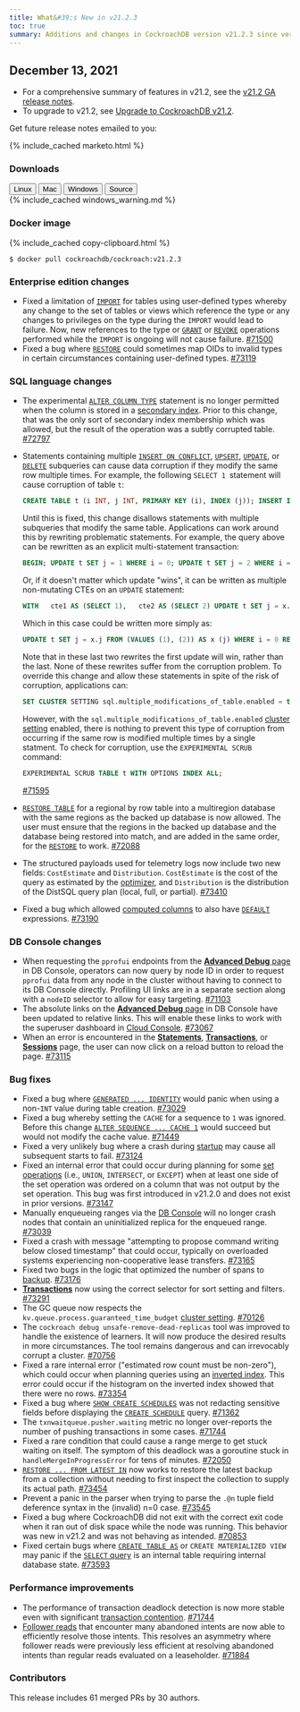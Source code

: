 ```yaml
---
title: What&#39;s New in v21.2.3
toc: true
summary: Additions and changes in CockroachDB version v21.2.3 since version v21.2.2
---
```


## December 13, 2021

- For a comprehensive summary of features in v21.2, see the [v21.2 GA release notes](v21.2.0.html).
- To upgrade to v21.2, see [Upgrade to CockroachDB v21.2](../v21.2/upgrade-cockroach-version.html).

Get future release notes emailed to you:

{% include_cached marketo.html %}

### Downloads

<div id="os-tabs" class="filters clearfix">
    <a href="https://binaries.cockroachdb.com/cockroach-v21.2.3.linux-amd64.tgz"><button id="linux" class="filter-button" data-scope="linux" data-eventcategory="linux-binary-release-notes">Linux</button></a>
    <a href="https://binaries.cockroachdb.com/cockroach-v21.2.3.darwin-10.9-amd64.tgz"><button id="mac" class="filter-button" data-scope="mac" data-eventcategory="mac-binary-release-notes">Mac</button></a>
    <a href="https://binaries.cockroachdb.com/cockroach-v21.2.3.windows-6.2-amd64.zip"><button id="windows" class="filter-button" data-scope="windows" data-eventcategory="windows-binary-release-notes">Windows</button></a>
    <a href="https://binaries.cockroachdb.com/cockroach-v21.2.3.src.tgz"><button id="source" class="filter-button" data-scope="source" data-eventcategory="source-release-notes">Source</button></a>
</div>

<section class="filter-content" data-scope="windows">
{% include_cached windows_warning.md %}
</section>

### Docker image

{% include_cached copy-clipboard.html %}
~~~shell
$ docker pull cockroachdb/cockroach:v21.2.3
~~~

### Enterprise edition changes

- Fixed a limitation of [`IMPORT`](../v21.2/import.html) for tables using user-defined types whereby any change to the set of tables or views which reference the type or any changes to privileges on the type during the `IMPORT` would lead to failure. Now, new references to the type or [`GRANT`](../v21.2/grant.html) or [`REVOKE`](../v21.2/revoke.html) operations performed while the `IMPORT` is ongoing will not cause failure. [#71500][#71500]
- Fixed a bug where [`RESTORE`](../v21.2/restore.html) could sometimes map OIDs to invalid types in certain circumstances containing user-defined types. [#73119][#73119]

### SQL language changes

- The experimental [`ALTER COLUMN TYPE`](../v21.2/alter-column.html#altering-column-data-types) statement is no longer permitted when the column is stored in a [secondary index](../v21.2/schema-design-indexes.html). Prior to this change, that was the only sort of secondary index membership which was allowed, but the result of the operation was a subtly corrupted table. [#72797][#72797]
- Statements containing multiple [`INSERT ON CONFLICT`](../v21.2/update-data.html#use-insert-on-conflict), [`UPSERT`](../v21.2/upsert.html), [`UPDATE`](../v21.2/update.html), or [`DELETE`](../v21.2/delete.html) subqueries can cause data corruption if they modify the same row multiple times. For example, the following `SELECT 1 `statement will cause corruption of table `t`:

    ~~~ sql
    CREATE TABLE t (i INT, j INT, PRIMARY KEY (i), INDEX (j)); INSERT INTO t VALUES (0, 0); WITH   cte1 AS (UPDATE t SET j = 1 WHERE i = 0 RETURNING *),   cte2 AS (UPDATE t SET j = 2 WHERE i = 0 RETURNING *) SELECT 1;
    ~~~

    Until this is fixed, this change disallows statements with multiple subqueries that modify the same table. Applications can work around this by rewriting problematic statements. For example, the query above can be rewritten as an explicit multi-statement transaction:

    ~~~ sql
    BEGIN; UPDATE t SET j = 1 WHERE i = 0; UPDATE t SET j = 2 WHERE i = 0; SELECT 1; COMMIT;
    ~~~

    Or, if it doesn't matter which update "wins", it can be written as multiple non-mutating CTEs on an `UPDATE` statement:

    ~~~ sql
    WITH   cte1 AS (SELECT 1),   cte2 AS (SELECT 2) UPDATE t SET j = x.j FROM (SELECT * FROM cte1 UNION ALL SELECT * FROM cte2) AS x (j) WHERE i = 0 RETURNING 1;
    ~~~

    Which in this case could be written more simply as:

    ~~~ sql
    UPDATE t SET j = x.j FROM (VALUES (1), (2)) AS x (j) WHERE i = 0 RETURNING 1;
    ~~~

    Note that in these last two rewrites the first update will win, rather than the last. None of these rewrites suffer from the corruption problem. To override this change and allow these statements in spite of the risk of corruption, applications can:

    ~~~sql
    SET CLUSTER SETTING sql.multiple_modifications_of_table.enabled = true
    ~~~

    However, with the `sql.multiple_modifications_of_table.enabled` [cluster setting](../v21.2/cluster-settings.html) enabled, there is nothing to prevent this type of corruption from occurring if the same row is modified multiple times by a single statment. To check for corruption, use the `EXPERIMENTAL SCRUB` command:

    ~~~ sql
    EXPERIMENTAL SCRUB TABLE t WITH OPTIONS INDEX ALL;
    ~~~

    [#71595][#71595]

- [`RESTORE TABLE`](../v21.2/restore.html) for a regional by row table into a multiregion database with the same regions as the backed up database is now allowed. The user must ensure that the regions in the backed up database and the database being restored into match, and are added in the same order, for the [`RESTORE`](../v21.2/restore.html) to work. [#72088][#72088]
- The structured payloads used for telemetry logs now include two new fields: `CostEstimate` and `Distribution`. `CostEstimate` is the cost of the query as estimated by the [optimizer](../v21.2/cost-based-optimizer.html), and `Distribution` is the distribution of the DistSQL query plan (local, full, or partial). [#73410][#73410]
- Fixed a bug which allowed [computed columns](../v21.2/computed-columns.html) to also have [`DEFAULT`](../v21.2/default-value.html) expressions. [#73190][#73190]

### DB Console changes

- When requesting the `pprofui` endpoints from the [**Advanced Debug** page](../v21.2/ui-debug-pages.html) in DB Console, operators can now query by node ID in order to request `pprofui` data from any node in the cluster without having to connect to its DB Console directly. Profiling UI links are in a separate section along with a `nodeID` selector to allow for easy targeting. [#71103][#71103]
- The absolute links on the [**Advanced Debug** page](../v21.2/ui-debug-pages.html) in DB Console have been updated to relative links. This will enable these links to work with the superuser dashboard in [Cloud Console](https://cockroachlabs.cloud). [#73067][#73067]
- When an error is encountered in the [**Statements**](../v21.2/ui-statements-page.html), [**Transactions**](../v21.2/ui-transactions-page.html), or [**Sessions**](../v21.2/ui-sessions-page.html) page, the user can now click on a reload button to reload the page. [#73115][#73115]

### Bug fixes

- Fixed a bug where [`GENERATED ... IDENTITY`](../v21.2/create-table.html#identity-columns) would panic when using a non-`INT` value during table creation. [#73029][#73029]
- Fixed a bug whereby setting the `CACHE` for a sequence to `1` was ignored. Before this change [`ALTER SEQUENCE ... CACHE 1`](../v21.2/alter-sequence.html) would succeed but would not modify the cache value. [#71449][#71449]
- Fixed a very unlikely bug where a crash during [startup](../v21.2/cockroach-start.html) may cause all subsequent starts to fail. [#73124][#73124]
- Fixed an internal error that could occur during planning for some [set operations](../v21.2/selection-queries.html#set-operations) (i.e., `UNION`, `INTERSECT`, or `EXCEPT`) when at least one side of the set operation was ordered on a column that was not output by the set operation. This bug was first introduced in v21.2.0 and does not exist in prior versions. [#73147][#73147]
- Manually enqueueing ranges via the [DB Console](../v21.2/ui-overview.html) will no longer crash nodes that contain an uninitialized replica for the enqueued range. [#73039][#73039]
- Fixed a crash with message "attempting to propose command writing below closed timestamp" that could occur, typically on overloaded systems experiencing non-cooperative lease transfers. [#73165][#73165]
- Fixed two bugs in the logic that optimized the number of spans to [backup](../v21.2/backup.html). [#73176][#73176]
- [**Transactions**](../v21.2/ui-transactions-page.html) now using the correct selector for sort setting and filters. [#73291][#73291]
- The GC queue now respects the `kv.queue.process.guaranteed_time_budget` [cluster setting](../v21.2/cluster-settings.html). [#70126][#70126]
- The `cockroach debug unsafe-remove-dead-replicas` tool was improved to handle the existence of learners. It will now produce the desired results in more circumstances. The tool remains dangerous and can irrevocably corrupt a cluster. [#70756][#70756]
- Fixed a rare internal error ("estimated row count must be non-zero"), which could occur when planning queries using an [inverted index](../v21.2/inverted-indexes.html). This error could occur if the histogram on the inverted index showed that there were no rows. [#73354][#73354]
- Fixed a bug where [`SHOW CREATE SCHEDULES`](../v21.2/show-create-schedule.html) was not redacting sensitive fields before displaying the [`CREATE SCHEDULE`](../v21.2/create-schedule-for-backup.html) query. [#71362][#71362]
- The `txnwaitqueue.pusher.waiting` metric no longer over-reports the number of pushing transactions in some cases. [#71744][#71744]
- Fixed a rare condition that could cause a range merge to get stuck waiting on itself. The symptom of this deadlock was a goroutine stuck in `handleMergeInProgressError` for tens of minutes. [#72050][#72050]
- [`RESTORE ... FROM LATEST IN`](../v21.2/restore.html) now works to restore the latest backup from a collection without needing to first inspect the collection to supply its actual path. [#73454][#73454]
- Prevent a panic in the parser when trying to parse the `.@n` tuple field deference syntax in the (invalid) n=0 case. [#73545][#73545]
- Fixed a bug where CockroachDB did not exit with the correct exit code when it ran out of disk space while the node was running. This behavior was new in v21.2 and was not behaving as intended. [#70853][#70853]
- Fixed certain bugs where [`CREATE TABLE AS`](../v21.2/create-table-as.html) or `CREATE MATERIALIZED VIEW` may panic if the [`SELECT` query](../v21.2/selection-queries.html) is an internal table requiring internal database state. [#73593][#73593]

### Performance improvements

- The performance of transaction deadlock detection is now more stable even with significant [transaction contention](../v21.2/transactions.html#transaction-contention). [#71744][#71744]
- [Follower reads](../v21.2/follower-reads.html) that encounter many abandoned intents are now able to efficiently resolve those intents. This resolves an asymmetry where follower reads were previously less efficient at resolving abandoned intents than regular reads evaluated on a leaseholder. [#71884][#71884]

### Contributors

This release includes 61 merged PRs by 30 authors.

[#70126]: https://github.com/cockroachdb/cockroach/pull/70126
[#70756]: https://github.com/cockroachdb/cockroach/pull/70756
[#70853]: https://github.com/cockroachdb/cockroach/pull/70853
[#71103]: https://github.com/cockroachdb/cockroach/pull/71103
[#71362]: https://github.com/cockroachdb/cockroach/pull/71362
[#71449]: https://github.com/cockroachdb/cockroach/pull/71449
[#71500]: https://github.com/cockroachdb/cockroach/pull/71500
[#71595]: https://github.com/cockroachdb/cockroach/pull/71595
[#71744]: https://github.com/cockroachdb/cockroach/pull/71744
[#71884]: https://github.com/cockroachdb/cockroach/pull/71884
[#72050]: https://github.com/cockroachdb/cockroach/pull/72050
[#72088]: https://github.com/cockroachdb/cockroach/pull/72088
[#72797]: https://github.com/cockroachdb/cockroach/pull/72797
[#73029]: https://github.com/cockroachdb/cockroach/pull/73029
[#73039]: https://github.com/cockroachdb/cockroach/pull/73039
[#73067]: https://github.com/cockroachdb/cockroach/pull/73067
[#73115]: https://github.com/cockroachdb/cockroach/pull/73115
[#73119]: https://github.com/cockroachdb/cockroach/pull/73119
[#73124]: https://github.com/cockroachdb/cockroach/pull/73124
[#73147]: https://github.com/cockroachdb/cockroach/pull/73147
[#73165]: https://github.com/cockroachdb/cockroach/pull/73165
[#73176]: https://github.com/cockroachdb/cockroach/pull/73176
[#73190]: https://github.com/cockroachdb/cockroach/pull/73190
[#73291]: https://github.com/cockroachdb/cockroach/pull/73291
[#73354]: https://github.com/cockroachdb/cockroach/pull/73354
[#73410]: https://github.com/cockroachdb/cockroach/pull/73410
[#73454]: https://github.com/cockroachdb/cockroach/pull/73454
[#73545]: https://github.com/cockroachdb/cockroach/pull/73545
[#73593]: https://github.com/cockroachdb/cockroach/pull/73593
